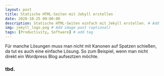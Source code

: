 ```yaml
---
layout: post
title: Statische HTML-Seiten mit Jekyll erstellen
date: 2020-10-25 00:00:00 
description: Statische HTML-Seiten einfach mit Jekyll erstellen. # Add post description (optional)
img: jekyll_logo.png # Add image post (optional)
tags: [Productivity, Software] # add tag
---
```


Für manche Lösungen muss man nicht mit Kanonen auf Spatzen schießen, da tut es auch eine einfache Lösung. So zum Beispiel, wenn man nicht direkt ein Wordpress Blog aufseztzen möchte.

### tbd.

